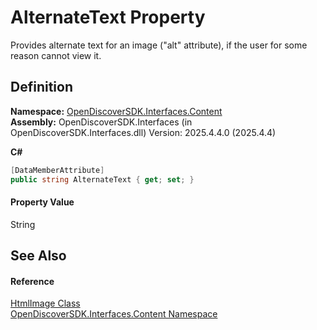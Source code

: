 # AlternateText Property


Provides alternate text for an image ("alt" attribute), if the user for some reason cannot view it.



## Definition
**Namespace:** <a href="79f11d04-c275-b915-db5b-ab2227989555">OpenDiscoverSDK.Interfaces.Content</a>  
**Assembly:** OpenDiscoverSDK.Interfaces (in OpenDiscoverSDK.Interfaces.dll) Version: 2025.4.4.0 (2025.4.4)

**C#**
``` C#
[DataMemberAttribute]
public string AlternateText { get; set; }
```



#### Property Value
String

## See Also


#### Reference
<a href="e0ae2984-7bfb-211a-cf25-800b09241444">HtmlImage Class</a>  
<a href="79f11d04-c275-b915-db5b-ab2227989555">OpenDiscoverSDK.Interfaces.Content Namespace</a>  
